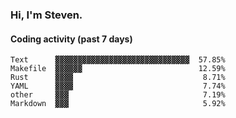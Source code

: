 ### Hi, I'm Steven.

#### Coding activity (past 7 days)
```
Text      ▓▓▓▓▓▓▓▓▓▓▓▓▓▓▓▓▓▓▓▓▓▓▓▓▓▓▓▓▓▓  57.85%
Makefile  ▓▓▓▓▓▓                          12.59%
Rust      ▓▓▓▓                             8.71%
YAML      ▓▓▓▓                             7.74%
other     ▓▓▓                              7.19%
Markdown  ▓▓▓                              5.92%
```
